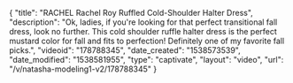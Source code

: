 {
    "title": "RACHEL Rachel Roy Ruffled Cold-Shoulder Halter Dress",
    "description": "Ok, ladies, if you're looking for that perfect transitional fall dress, look no further. This cold shoulder ruffle halter dress is the perfect mustard color for fall and fits to perfection! Definitely one of my favorite fall picks.",
    "videoid": "178788345",
    "date_created": "1538573539",
    "date_modified": "1538581955",
    "type": "captivate",
    "layout": "video",
    "url": "\/v\/natasha-modeling1-v2\/178788345"
}